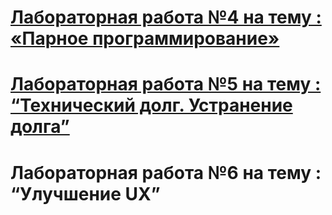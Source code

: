 # [Лабораторная работа №4 на тему : «Парное программирование»](https://github.com/Jambalbe/TRITPO_labs/blob/main/%D0%9B%D0%B0%D0%B1%D0%BE%D1%80%D0%B0%D1%82%D0%BE%D1%80%D0%BD%D0%B0%D1%8F%20%D1%80%D0%B0%D0%B1%D0%BE%D1%82%D0%B0%20%E2%84%964%20%D0%BD%D0%B0%20%D1%82%D0%B5%D0%BC%D1%83%20:%20%C2%AB%D0%9F%D0%B0%D1%80%D0%BD%D0%BE%D0%B5%20%D0%BF%D1%80%D0%BE%D0%B3%D1%80%D0%B0%D0%BC%D0%BC%D0%B8%D1%80%D0%BE%D0%B2%D0%B0%D0%BD%D0%B8%D0%B5%C2%BB.md)
# [Лабораторная работа №5 на тему : “Технический долг. Устранение долга”](https://github.com/Jambalbe/TRITPO_labs/blob/main/%D0%9B%D0%B0%D0%B1%D0%BE%D1%80%D0%B0%D1%82%D0%BE%D1%80%D0%BD%D0%B0%D1%8F%20%D1%80%D0%B0%D0%B1%D0%BE%D1%82%D0%B0%20%E2%84%965%20%D0%BD%D0%B0%20%D1%82%D0%B5%D0%BC%D1%83%20:%20%E2%80%9C%D0%A2%D0%B5%D1%85%D0%BD%D0%B8%D1%87%D0%B5%D1%81%D0%BA%D0%B8%D0%B9%20%D0%B4%D0%BE%D0%BB%D0%B3.%20%D0%A3%D1%81%D1%82%D1%80%D0%B0%D0%BD%D0%B5%D0%BD%D0%B8%D0%B5%20%D0%B4%D0%BE%D0%BB%D0%B3%D0%B0%E2%80%9D.md)
# Лабораторная работа №6 на тему : “Улучшение UX”
